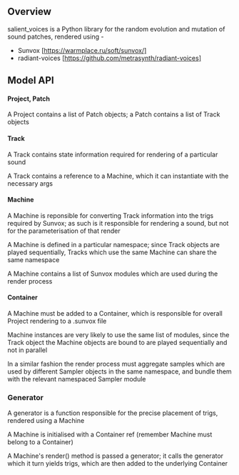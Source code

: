## Overview

salient_voices is a Python library for the random evolution and mutation of sound patches, rendered using -

- Sunvox [https://warmplace.ru/soft/sunvox/]
- radiant-voices [https://github.com/metrasynth/radiant-voices]

## Model API

#### Project, Patch

A Project contains a list of Patch objects; a Patch contains a list of Track objects

#### Track

A Track contains state information required for rendering of a particular sound

A Track contains a reference to a Machine, which it can instantiate with the necessary args

#### Machine

A Machine is reponsible for converting Track information into the trigs required by Sunvox; as such is it responsible for rendering a sound, but not for the parameterisation of that render

A Machine is defined in a particular namespace; since Track objects are played sequentially, Tracks which use the same Machine can share the same namespace

A Machine contains a list of Sunvox modules which are used during the render process

#### Container

A Machine must be added to a Container, which is responsible for overall Project rendering to a .sunvox file

Machine instances are very likely to use the same list of modules, since the Track object the Machine objects are bound to are played sequentially and not in parallel

In a similar fashion the render process must aggregate samples which are used by different Sampler objects in the same namespace, and bundle them with the relevant namespaced Sampler module

### Generator

A generator is a function responsible for the precise placement of trigs, rendered using a Machine

A Machine is initialised with a Container ref (remember Machine must belong to a Container)

A Machine's render() method is passed a generator; it calls the generator which it turn yields trigs, which are then added to the underlying Container

